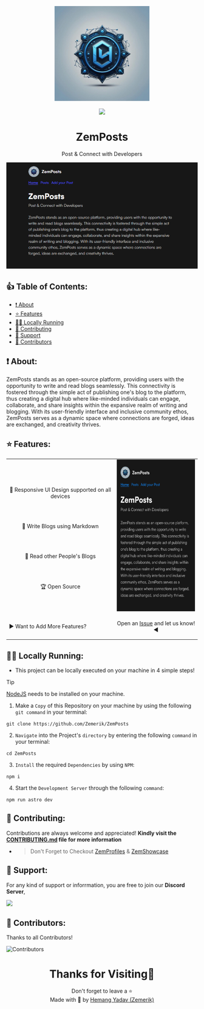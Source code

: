 <p align = "center">

<img src = "public/favicon.ico" style = "height:250px;width:250px">

<br>

<br>

<img src = "https://skillicons.dev/icons?i=javascript,typescript,css,astro,react,vscode,vercel,github&perline=25">

</p>

<h1 align = "center">
  ZemPosts
</h1>

<p align = "center">
  Post & Connect with Developers
</p>

<p align = "center">
  <img src = "public/Screenshot.png">
</p>

## 👍 Table of Contents:

- [❗ About](https://github.com/Zemerik/ZemPosts?tab=readme-ov-file#about)
- [⭐ Features](https://github.com/Zemerik/ZemPosts?tab=readme-ov-file#-features)
- [🏃‍♂️ Locally Running](https://github.com/Zemerik/ZemPosts?tab=readme-ov-file#%EF%B8%8F-locally-running)
- [🤝 Contributing](https://github.com/Zemerik/ZemPosts?tab=readme-ov-file#-contributing)
- [💁 Support](https://github.com/Zemerik/ZemPosts?tab=readme-ov-file#-support)
- [🥳 Contributors](https://github.com/Zemerik/ZemPosts?tab=readme-ov-file#-contributors)

## ❗ About:

ZemPosts stands as an open-source platform, providing users with the opportunity to write and read blogs seamlessly. This connectivity is fostered through the simple act of publishing one's blog to the platform, thus creating a digital hub where like-minded individuals can engage, collaborate, and share insights within the expansive realm of writing and blogging. With its user-friendly interface and inclusive community ethos, ZemPosts serves as a dynamic space where connections are forged, ideas are exchanged, and creativity thrives.

## ⭐ Features:

<table align = "center">
  <tr>
    <td>
      <br>
      <p align = "center">
        📱 Responsive UI Design supported on all devices
      </p>
      <br>
      <br>
      <p align = "center">
        📃 Write Blogs using Markdown
      </p>
      <br>
      <br>
      <p align = "center">
        💖 Read other People's Blogs
      </p>
      <br>
      <br>
      <p align = "center">
        🏆 Open Source
      </p>
    </td>
    <td>

  <img src = "public/Screenshot_phone.png" style = "height: 400px; width: 250px">
    </td>
  </tr>
  <tr>
    <td>
      <p align = "left">
       ▶️ Want to Add More Features?
      </p>
    </td>
    <td>
      <p align = "center">
       Open an <a href = "https://github.com/Zemerik/ZemPosts/issues">Issue</a> and let us know! ◀
      </p>
    </td>
  </tr>
</table>

## 🏃‍♂️ Locally Running:

- This project can be locally executed on your machine in 4 simple steps!

> [!Tip]
> [NodeJS](https://nodejs.org/) needs to be installed on your machine. 


1. Make a `Copy` of this Repository on your machine by using the following `git command` in your terminal:

```
git clone https://github.com/Zemerik/ZemPosts
```

2. `Navigate` into the Project's `directory` by entering the following `command` in your terminal:

```
cd ZemPosts
```

3. `Install` the required `Dependencies` by using `NPM`:

```nodejs
npm i
```

4. Start the `Development Server` through the following `command`:

```nodejs
npm run astro dev
```

## 🤝 Contributing:

Contributions are always welcome and appreciated! **Kindly visit the [CONTRIBUTING.md](https://github.com/Zemerik/ZemPosts/blob/main/CONTRIBUTING.md) file for more information**

- > Don't Forget to Checkout [ZemProfiles](https://github.com/Zemerik/ZemProfiles) & [ZemShowcase](https://github.com/Zemerik/ZemShowcase)

## 💁 Support:

For any kind of support or inforrmation, you are free to join our **Discord Server**,

<a href = "https://discord.gg/UF9KsmuGbr">
  <img src = "https://invidget.switchblade.xyz/UF9KsmuGbr">
</a>

## 🥳 Contributors:

Thanks to all Contributors!

![Contributors](https://contrib.rocks/image?repo=Zemerik/ZemPosts)

<h1 align = "center">
  Thanks for Visiting🙏
</h1>

<p align = "center">
  Don't forget to leave a ⭐
  <br>
  Made with 💖 by <a href = "https://github.com/Zemerik">Hemang Yadav (Zemerik)</a>
</p>
